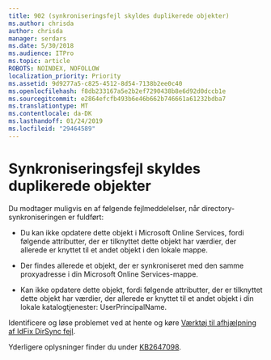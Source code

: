 ```yaml
---
title: 902 (synkroniseringsfejl skyldes duplikerede objekter)
ms.author: chrisda
author: chrisda
manager: serdars
ms.date: 5/30/2018
ms.audience: ITPro
ms.topic: article
ROBOTS: NOINDEX, NOFOLLOW
localization_priority: Priority
ms.assetid: 9d9277a5-c825-4512-8d54-7138b2ee0c40
ms.openlocfilehash: f8db233167a5e2b2ef7290438b8e6d92d0dccb1e
ms.sourcegitcommit: e2864efcfb493b6e46b662b746661a61232bdba7
ms.translationtype: MT
ms.contentlocale: da-DK
ms.lasthandoff: 01/24/2019
ms.locfileid: "29464589"
---
```

# <a name="sync-errors-due-to-duplicate-objects"></a>Synkroniseringsfejl skyldes duplikerede objekter

Du modtager muligvis en af følgende fejlmeddelelser, når directory-synkroniseringen er fuldført:
  
- Du kan ikke opdatere dette objekt i Microsoft Online Services, fordi følgende attributter, der er tilknyttet dette objekt har værdier, der allerede er knyttet til et andet objekt i den lokale mappe.
    
- Der findes allerede et objekt, der er synkroniseret med den samme proxyadresse i din Microsoft Online Services-mappe.
    
- Kan ikke opdatere dette objekt, fordi følgende attributter, der er tilknyttet dette objekt har værdier, der allerede er knyttet til et andet objekt i din lokale katalogtjenester: UserPrincipalName.
    
Identificere og løse problemet ved at hente og køre [Værktøj til afhjælpning af IdFix DirSync fejl](https://www.microsoft.com/download/details.aspx?id=36832).
  
Yderligere oplysninger finder du under [KB2647098](https://support.microsoft.com/help/2647098/duplicate-or-invalid-attributes-prevent-directory-synchronization-in-o).
  

